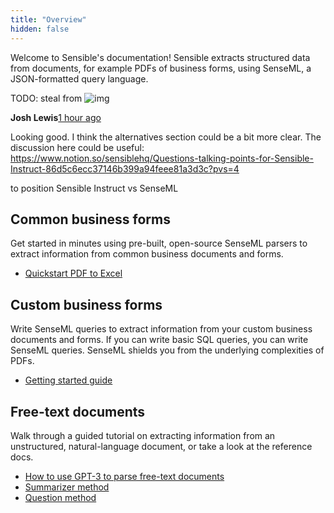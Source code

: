 ```yaml
---
title: "Overview"
hidden: false
---
```


Welcome to Sensible's documentation!  Sensible extracts structured data from documents, for example PDFs of business forms, using SenseML, a JSON-formatted query language. 

TODO: steal from ![img](https://ca.slack-edge.com/T017UPRAE94-U0181MWQ8BV-0140373d7470-48)

**Josh Lewis**[1 hour ago](https://sensiblehq.slack.com/archives/C0215T9K86P/p1679507711001889?thread_ts=1679502263.768799&cid=C0215T9K86P)

Looking good. I think the alternatives section could be a bit more clear. The discussion here could be useful: https://www.notion.so/sensiblehq/Questions-talking-points-for-Sensible-Instruct-86d5c6ecc37146b399a94feee81a3d3c?pvs=4 



to position Sensible Instruct vs SenseML

Common business forms
----

 Get started in minutes using pre-built, open-source SenseML parsers to extract information from common business documents and forms.

- [Quickstart PDF to Excel](doc:excel-quickstart)

Custom business forms
---

Write SenseML queries to extract information from your custom business documents and forms. If you can write basic SQL queries, you can write SenseML queries. SenseML shields you from the underlying complexities of PDFs.

- [Getting started guide](doc:getting-started)


Free-text documents
----

Walk through a guided tutorial on extracting information from an unstructured, natural-language document, or take a look at the reference docs.

- [How to use GPT-3 to parse free-text documents](https://www.sensible.so/blog/how-to-use-gpt-3-to-parse-free-text-documents)
- [Summarizer method](doc:summarizer)
- [Question method](doc:question)
